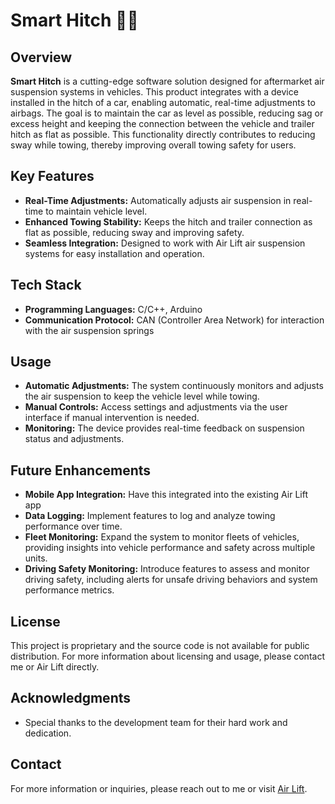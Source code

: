 # Smart Hitch 🚗🚚

## Overview
**Smart Hitch** is a cutting-edge software solution designed for aftermarket air suspension systems in vehicles. This product integrates with a device installed in the hitch of a car, enabling automatic, real-time adjustments to airbags. The goal is to maintain the car as level as possible, reducing sag or excess height and keeping the connection between the vehicle and trailer hitch as flat as possible. This functionality directly contributes to reducing sway while towing, thereby improving overall towing safety for users.

## Key Features
- **Real-Time Adjustments:** Automatically adjusts air suspension in real-time to maintain vehicle level.
- **Enhanced Towing Stability:** Keeps the hitch and trailer connection as flat as possible, reducing sway and improving safety.
- **Seamless Integration:** Designed to work with Air Lift air suspension systems for easy installation and operation.

## Tech Stack
- **Programming Languages:** C/C++, Arduino
- **Communication Protocol:** CAN (Controller Area Network) for interaction with the air suspension springs

## Usage

- **Automatic Adjustments:** The system continuously monitors and adjusts the air suspension to keep the vehicle level while towing.
- **Manual Controls:** Access settings and adjustments via the user interface if manual intervention is needed.
- **Monitoring:** The device provides real-time feedback on suspension status and adjustments.

## Future Enhancements

- **Mobile App Integration:** Have this integrated into the existing Air Lift app
- **Data Logging:** Implement features to log and analyze towing performance over time.
- **Fleet Monitoring:** Expand the system to monitor fleets of vehicles, providing insights into vehicle performance and safety across multiple units.
- **Driving Safety Monitoring:** Introduce features to assess and monitor driving safety, including alerts for unsafe driving behaviors and system performance metrics.

## License

This project is proprietary and the source code is not available for public distribution. For more information about licensing and usage, please contact me or Air Lift directly.

## Acknowledgments

- Special thanks to the development team for their hard work and dedication.

## Contact

For more information or inquiries, please reach out to me or visit [Air Lift](https://www.airliftcompany.com/).
